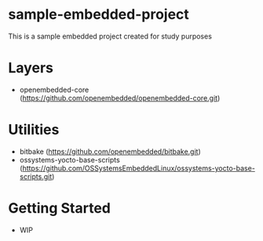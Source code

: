 # sample-embedded-project
This is a sample embedded project created for study purposes

# Layers
- openembedded-core (https://github.com/openembedded/openembedded-core.git)

# Utilities
- bitbake (https://github.com/openembedded/bitbake.git)
- ossystems-yocto-base-scripts (https://github.com/OSSystemsEmbeddedLinux/ossystems-yocto-base-scripts.git)

# Getting Started
- WIP